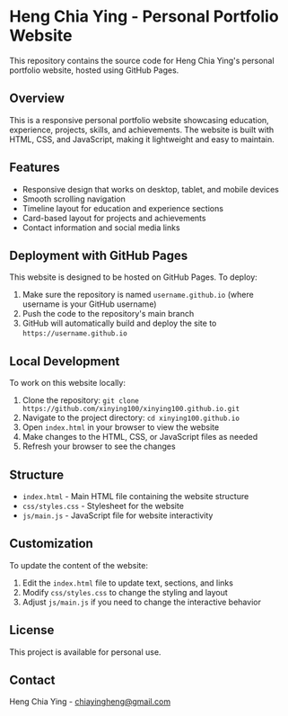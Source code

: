 # Heng Chia Ying - Personal Portfolio Website

This repository contains the source code for Heng Chia Ying's personal portfolio website, hosted using GitHub Pages.

## Overview

This is a responsive personal portfolio website showcasing education, experience, projects, skills, and achievements. The website is built with HTML, CSS, and JavaScript, making it lightweight and easy to maintain.

## Features

- Responsive design that works on desktop, tablet, and mobile devices
- Smooth scrolling navigation
- Timeline layout for education and experience sections
- Card-based layout for projects and achievements
- Contact information and social media links

## Deployment with GitHub Pages

This website is designed to be hosted on GitHub Pages. To deploy:

1. Make sure the repository is named `username.github.io` (where username is your GitHub username)
2. Push the code to the repository's main branch
3. GitHub will automatically build and deploy the site to `https://username.github.io`

## Local Development

To work on this website locally:

1. Clone the repository: `git clone https://github.com/xinying100/xinying100.github.io.git`
2. Navigate to the project directory: `cd xinying100.github.io`
3. Open `index.html` in your browser to view the website
4. Make changes to the HTML, CSS, or JavaScript files as needed
5. Refresh your browser to see the changes

## Structure

- `index.html` - Main HTML file containing the website structure
- `css/styles.css` - Stylesheet for the website
- `js/main.js` - JavaScript file for website interactivity

## Customization

To update the content of the website:

1. Edit the `index.html` file to update text, sections, and links
2. Modify `css/styles.css` to change the styling and layout
3. Adjust `js/main.js` if you need to change the interactive behavior

## License

This project is available for personal use.

## Contact

Heng Chia Ying - chiayingheng@gmail.com
